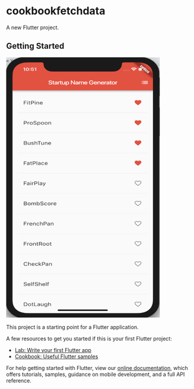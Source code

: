 # cookbookfetchdata

A new Flutter project.

## Getting Started

<img src="https://github.com/ng-model/randomnamegenerator/blob/master/Screen%20Shot%202019-03-03%20at%2010.51.35%20AM.png?raw=true" height="700" width="414" alt="app">


This project is a starting point for a Flutter application.

A few resources to get you started if this is your first Flutter project:

- [Lab: Write your first Flutter app](https://flutter.io/docs/get-started/codelab)
- [Cookbook: Useful Flutter samples](https://flutter.io/docs/cookbook)

For help getting started with Flutter, view our 
[online documentation](https://flutter.io/docs), which offers tutorials, 
samples, guidance on mobile development, and a full API reference.
